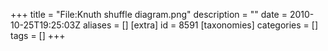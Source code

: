 +++
title = "File:Knuth shuffle diagram.png"
description = ""
date = 2010-10-25T19:25:03Z
aliases = []
[extra]
id = 8591
[taxonomies]
categories = []
tags = []
+++


